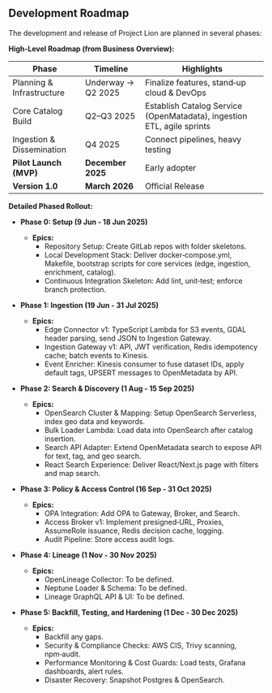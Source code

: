 ## Development Roadmap

The development and release of Project Lion are planned in several phases:

**High-Level Roadmap (from Business Overview):**

| Phase                     | Timeline           | Highlights                                                             |
| ------------------------- | ------------------ | ---------------------------------------------------------------------- |
| Planning & Infrastructure | Underway → Q2 2025 | Finalize features, stand‑up cloud & DevOps                             |
| Core Catalog Build        | Q2–Q3 2025         | Establish Catalog Service (OpenMatadata), ingestion ETL, agile sprints |
| Ingestion & Dissemination | Q4 2025            | Connect pipelines, heavy testing                                       |
| **Pilot Launch (MVP)**    | **December 2025**  | Early adopter                                                          |
| **Version 1.0**           | **March 2026**     | Official Release                                                       |

**Detailed Phased Rollout:**

* **Phase 0: Setup (9 Jun - 18 Jun 2025)**
  
  * **Epics:**
    * Repository Setup: Create GitLab repos with folder skeletons.
    * Local Development Stack: Deliver docker‑compose.yml, Makefile, bootstrap scripts for core services (edge, ingestion, enrichment, catalog).
    * Continuous Integration Skeleton: Add lint, unit‑test; enforce branch protection.

* **Phase 1: Ingestion (19 Jun - 31 Jul 2025)**
  
  * **Epics:**
    * Edge Connector v1: TypeScript Lambda for S3 events, GDAL header parsing, send JSON to Ingestion Gateway.
    * Ingestion Gateway v1: API, JWT verification, Redis idempotency cache; batch events to Kinesis.
    * Event Enricher: Kinesis consumer to fuse dataset IDs, apply default tags, UPSERT messages to OpenMetadata by API.

* **Phase 2: Search & Discovery (1 Aug - 15 Sep 2025)**
  
  * **Epics:**
    * OpenSearch Cluster & Mapping: Setup OpenSearch Serverless, index geo data and keywords.
    * Bulk Loader Lambda: Load data into OpenSearch after catalog insertion.
    * Search API Adapter: Extend OpenMetadata search to expose API for text, tag, and geo search.
    * React Search Experience: Deliver React/Next.js page with filters and map search.

* **Phase 3: Policy & Access Control (16 Sep - 31 Oct 2025)**
  
  * **Epics:**
    * OPA Integration: Add OPA to Gateway, Broker, and Search.
    * Access Broker v1: Implement presigned‑URL, Proxies, AssumeRole issuance, Redis decision cache, logging.
    * Audit Pipeline: Store access audit logs.

* **Phase 4: Lineage (1 Nov - 30 Nov 2025)**
  
  * **Epics:**
    * OpenLineage Collector: To be defined.
    * Neptune Loader & Schema: To be defined.
    * Lineage GraphQL API & UI: To be defined.

* **Phase 5: Backfill, Testing, and Hardening (1 Dec - 30 Dec 2025)**
  
  * **Epics:**
    * Backfill any gaps.
    * Security & Compliance Checks: AWS CIS, Trivy scanning, npm‑audit.
    * Performance Monitoring & Cost Guards: Load tests, Grafana dashboards, alert rules.
    * Disaster Recovery: Snapshot Postgres & OpenSearch.
